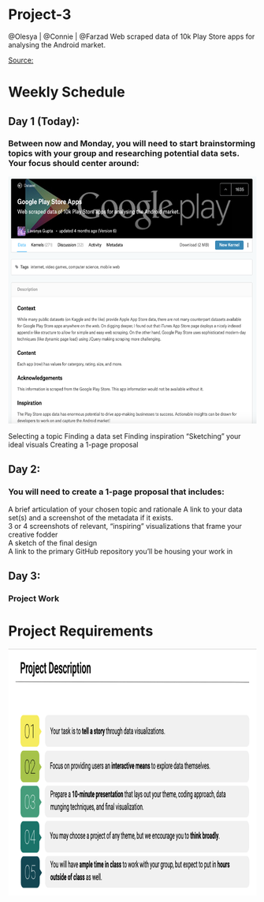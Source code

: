 # Project-3
@Olesya | @Connie | @Farzad
Web scraped data of 10k Play Store apps for analysing the Android market.

 
[Source:](https://www.kaggle.com/lava18/google-play-store-apps "Google Play Store Apps ")
# Weekly Schedule


## Day 1 (Today):
### Between now and Monday, you will need to start brainstorming topics with your group and researching potential data sets. Your focus should center around:


<p align="center">
  <img width="660" height="500" src="https://github.com/modelobootcamp/project-3/blob/master/images/Screen%20Shot%202019-05-18%20at%2014.04.46.png">
</p>
Selecting a topic 	
Finding a data set	
Finding inspiration	
“Sketching” your ideal visuals
Creating a 1-page proposal

## Day 2: 
### You will need to create a 1-page proposal that includes:
A brief articulation of your chosen topic and rationale
A link to your data set(s) and a screenshot of the metadata if it exists.	
3 or 4 screenshots of relevant, “inspiring” visualizations that frame your creative fodder	
A sketch of the final design 	
A link to the primary GitHub repository you’ll be housing your work in

## Day 3:
### Project Work



# Project Requirements 



<p align="center">
  <img width="660" height="500" src="https://github.com/modelobootcamp/project-3/blob/master/images/Screen%20Shot%202019-05-18%20at%2023.23.15.png">
</p>
